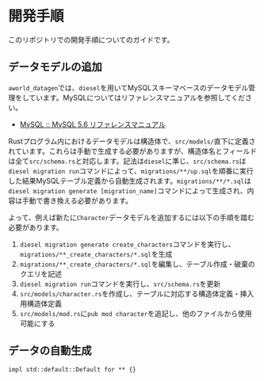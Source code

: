 # 開発手順

このリポジトリでの開発手順についてのガイドです。

## データモデルの追加

`aworld_datagen`では、`diesel`を用いてMySQLスキーマベースのデータモデル管理をしています。MySQLについてはリファレンスマニュアルを参照してください。

- [MySQL :: MySQL 5.6 リファレンスマニュアル](https://dev.mysql.com/doc/refman/5.6/ja/)

Rustプログラム内におけるデータモデルは構造体で、`src/models/`直下に定義されています。これらは手動で生成する必要がありますが、構造体名とフィールドは全て`src/schema.rs`と対応します。記法は`diesel`に準じ、`src/schema.rs`は`diesel migration run`コマンドによって、`migrations/**/up.sql`を順番に実行した結果MySQLテーブル定義から自動生成されます。`migrations/**/*.sql`は`diesel migration generate [migration_name]`コマンドによって生成され、内容は手動で書き換える必要があります。

よって、例えば新たに`Character`データモデルを追加するには以下の手順を踏む必要があります。

1. `diesel migration generate create_characters`コマンドを実行し、`migrations/**_create_characters/*.sql`を生成
1. `migrations/**_create_characters/*.sql`を編集し、テーブル作成・破棄のクエリを記述
1. `diesel migration run`コマンドを実行し、`src/schema.rs`を更新
1. `src/models/character.rs`を作成し、テーブルに対応する構造体定義・挿入用構造体定義
1. `src/models/mod.rs`に`pub mod character`を追記し、他のファイルから使用可能にする

## データの自動生成

`impl std::default::Default for ** {}`

